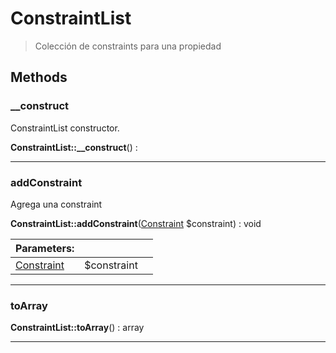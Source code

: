 
                                                                                                                                            
    
# ConstraintList


> Colección de constraints para una propiedad
>
> 








## Methods

### __construct
ConstraintList constructor.


**ConstraintList::__construct**() : 



---


### addConstraint
Agrega una constraint


**ConstraintList::addConstraint**([Constraint](../../../../Constraint.md) $constraint) : void


|Parameters: | | |
| --- | --- | --- |
|[Constraint](../../../../Constraint.md) |$constraint |  |

---


### toArray



**ConstraintList::toArray**() : array



---


                                                                                                                                                                                                                                                                                                                                                                                                            
    
                                                                                                                                                                                                                                                                             
                